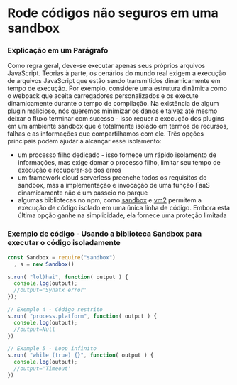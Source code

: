 # Rode códigos não seguros em uma sandbox

### Explicação em um Parágrafo

Como regra geral, deve-se executar apenas seus próprios arquivos JavaScript. Teorias à parte, os cenários do mundo real exigem a execução de arquivos JavaScript que estão sendo transmitidos dinamicamente em tempo de execução. Por exemplo, considere uma estrutura dinâmica como o webpack que aceita carregadores personalizados e os execute dinamicamente durante o tempo de compilação. Na existência de algum plugin malicioso, nós queremos minimizar os danos e talvez até mesmo deixar o fluxo terminar com sucesso - isso requer a execução dos plugins em um ambiente sandbox que é totalmente isolado em termos de recursos, falhas e as informações que compartilhamos com ele. Três opções principais podem ajudar a alcançar esse isolamento:

- um processo filho dedicado - isso fornece um rápido isolamento de informações, mas exige domar o processo filho, limitar seu tempo de execução e recuperar-se dos erros
- um framework cloud serverless preenche todos os requisitos do sandbox, mas a implementação e invocação de uma função FaaS dinamicamente não é um passeio no parque
- algumas bibliotecas no npm, como [sandbox](https://www.npmjs.com/package/sandbox) e [vm2](https://www.npmjs.com/package/vm2) permitem a execução de código isolado em uma única linha de código. Embora esta última opção ganhe na simplicidade, ela fornece uma proteção limitada

### Exemplo de código - Usando a biblioteca Sandbox para executar o código isoladamente

```javascript
const Sandbox = require("sandbox")
  , s = new Sandbox()

s.run( "lol)hai", function( output ) {
  console.log(output);
  //output='Synatx error'
});

// Exemplo 4 - Código restrito
s.run( "process.platform", function( output ) {
  console.log(output);
  //output=Null
})

// Example 5 - Loop infinito
s.run( "while (true) {}", function( output ) {
  console.log(output);
  //output='Timeout'
})
```
